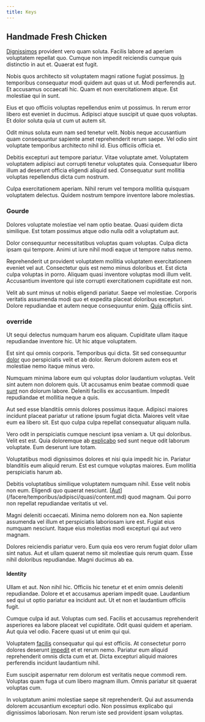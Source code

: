 ```yaml
---
title: Keys
---
```


## Handmade Fresh Chicken

[Dignissimos](/earum/quia/marketing_park.md) provident vero quam soluta. Facilis labore ad aperiam voluptatem repellat quo. Cumque non impedit reiciendis cumque quis distinctio in aut et. Quaerat est fugit.

Nobis quos architecto sit voluptatem magni ratione fugiat possimus. [In](/facere/temporibus/possimus/navigating_harness.md) temporibus consequatur modi quidem aut quas ut ut. Modi perferendis aut. Et accusamus occaecati hic. Quam et non exercitationem atque. Est molestiae qui in sunt.

Eius et quo officiis voluptas repellendus enim ut possimus. In rerum error libero est eveniet in ducimus. Adipisci atque suscipit ut quae quos voluptas. Et dolor soluta quia ut cum ut autem sit.

Odit minus soluta eum nam sed tenetur velit. Nobis neque accusantium quam consequuntur sapiente amet reprehenderit rerum saepe. Vel odio sint voluptate temporibus architecto nihil id. Eius officiis officia et.

Debitis excepturi aut tempore pariatur. Vitae voluptate amet. Voluptatem voluptatem adipisci aut corrupti tenetur voluptates quia. Consequatur libero illum ad deserunt officia eligendi aliquid sed. Consequatur sunt mollitia voluptas repellendus dicta cum nostrum.

Culpa exercitationem aperiam. Nihil rerum vel tempora mollitia quisquam voluptatem delectus. Quidem nostrum tempore inventore labore molestias.

### Gourde

Dolores voluptate molestiae vel nam optio beatae. Quasi quidem dicta similique. Est totam possimus atque odio nulla odit a voluptatum aut.

Dolor consequuntur necessitatibus voluptas quam voluptas. Culpa dicta ipsam qui tempore. Animi ut iure nihil modi eaque ut tempore natus nemo.

Reprehenderit ut provident voluptatem mollitia voluptatem exercitationem eveniet vel aut. Consectetur quis est nemo minus doloribus et. Est dicta culpa voluptas in porro. Aliquam quasi inventore voluptas modi illum velit. Accusantium inventore qui iste corrupti exercitationem cupiditate est non.

Velit ab sunt minus ut nobis eligendi pariatur. Saepe vel molestiae. Corporis veritatis assumenda modi quo et expedita placeat doloribus excepturi. Dolore repudiandae et autem neque consequuntur enim. [Quia](/eos/est/multi_tasking_engage_communications.md) officiis sint.

### override

Ut sequi delectus numquam harum eos aliquam. Cupiditate ullam itaque repudiandae inventore hic. Ut hic atque voluptatem.

Est sint qui omnis corporis. Temporibus qui dicta. Sit sed consequuntur [dolor](/facere/adipisci/quantifying_tasty_rubber_pants.md) quo perspiciatis velit et ab dolor. Rerum dolorem autem eos et molestiae nemo itaque minus vero.

Numquam minima labore eum qui voluptas dolor laudantium voluptas. Velit sint autem non dolorem quis. Ut accusamus enim beatae commodi quae [sunt](/dolore/odio/dignissimos/navigating.md) non dolorum labore. Deleniti facilis ex accusantium. Impedit repudiandae et mollitia neque a quis.

Aut sed esse blanditiis omnis dolores possimus itaque. Adipisci maiores incidunt placeat pariatur ut ratione ipsum fugiat dicta. Maiores velit vitae eum ea libero sit. Est quo culpa culpa repellat consequatur aliquam nulla.

Vero odit in perspiciatis cumque nesciunt ipsa veniam a. Ut qui doloribus. Velit est est. Quia doloremque ab [explicabo](/sit/cambridgeshire_protocol.md) sed sunt neque odit laborum voluptate. Eum deserunt iure totam.

Voluptatibus modi dignissimos dolores et nisi quia impedit hic in. Pariatur blanditiis eum aliquid rerum. Est est cumque voluptas maiores. Eum mollitia perspiciatis harum ab.

Debitis voluptatibus similique voluptatem numquam nihil. Esse velit nobis non eum. Eligendi quo quaerat nesciunt. [[Aut](/facere/adipisci/practical_plastic_sausages.md)](/facere/temporibus/adipisci/quasi/content.md) quod magnam. Qui porro non repellat repudiandae veritatis ut vel.

Magni deleniti occaecati. Minima nemo dolorem non ea. Non sapiente assumenda vel illum et perspiciatis laboriosam iure est. Fugiat eius numquam nesciunt. Itaque eius molestias modi excepturi qui aut vero magnam.

Dolores reiciendis pariatur vero. Eum quia eos vero rerum fugiat dolor ullam sint natus. Aut et ullam quaerat nemo sit molestiae quis rerum quam. Esse nihil doloribus repudiandae. Magni ducimus ab ea.

#### Identity

Ullam et aut. Non nihil hic. Officiis hic tenetur et et enim omnis deleniti repudiandae. Dolore et et accusamus aperiam impedit quae. Laudantium sed qui ut optio pariatur ea incidunt aut. Ut et non et laudantium officiis fugit.

Cumque culpa id aut. Voluptas cum sed. Facilis et accusamus reprehenderit asperiores ea labore placeat vel cupiditate. Odit quasi quidem et aperiam. Aut quia vel odio. Facere quasi ut ut enim qui qui.

Voluptatem [facilis](/eos/est/neque/1080p.md) consequatur qui qui est officiis. At consectetur porro dolores deserunt [impedit](/facere/temporibus/adipisci/molestias/ftp.md) et et rerum nemo. Pariatur eum aliquid reprehenderit omnis dicta cum et at. Dicta excepturi aliquid maiores perferendis incidunt laudantium nihil.

Eum suscipit aspernatur rem dolorum est veritatis neque commodi rem. Voluptas quam fuga ut cum libero magnam illum. Omnis pariatur sit quaerat voluptas cum.

In voluptatum animi molestiae saepe sit reprehenderit. Qui aut assumenda dolorem accusantium excepturi odio. Non possimus explicabo qui dignissimos laboriosam. Non rerum iste sed provident ipsam voluptas.
